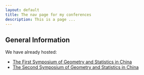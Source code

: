 ```yaml
---
layout: default
title: The nav page for my conferences 
description: This is a page ...
---
```


## General Information
 We have already hosted:
 - [The First Symposium of Geometry and Statistics in China](./bimsa-satellite-23)
 - [The Second Symposium of Geometry and Statistics in China](./ICCM-satellite-24)